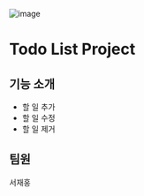 
![image](https://user-images.githubusercontent.com/107832252/197154729-5df9b20d-9011-491b-9b05-4a354e6ac851.png)

# Todo List Project

## 기능 소개
* 할 일 추가
* 할 일 수정
* 할 일 제거

## 팀원
서재홍






